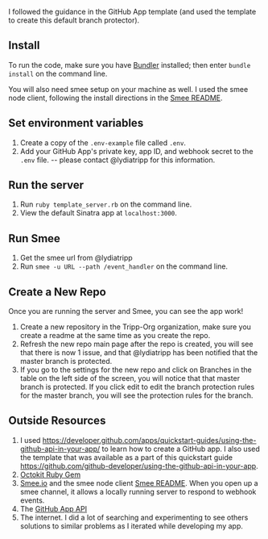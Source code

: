 I followed the guidance in the GitHub App template (and used the template to create this default branch protector).

## Install

To run the code, make sure you have [Bundler](http://gembundler.com/) installed; then enter `bundle install` on the command line.

You will also need smee setup on your machine as well.  I used the smee node client, following the install directions in the [Smee README](https://github.com/probot/smee-client).

## Set environment variables

1. Create a copy of the `.env-example` file called `.env`.
2. Add your GitHub App's private key, app ID, and webhook secret to the `.env` file. -- please contact @lydiatripp for this information.

## Run the server

1. Run `ruby template_server.rb` on the command line.
1. View the default Sinatra app at `localhost:3000`.


## Run Smee

1. Get the smee url from @lydiatripp
2. Run `smee -u URL --path /event_handler` on the command line.

## Create a New Repo

Once you are running the server and Smee, you can see the app work! 

1. Create a new repository in the Tripp-Org organization, make sure you create a readme at the same time as you create the repo.
2. Refresh the new repo main page after the repo is created, you will see that there is now 1 issue, and that @lydiatripp has been notified that the master branch is protected.  
3. If you go to the settings for the new repo and click on Branches in the table on the left side of the screen, you will notice that that master branch is protected. If you click edit to edit the branch protection rules for the master branch, you will see the protection rules for the branch.

## Outside Resources

1. I used https://developer.github.com/apps/quickstart-guides/using-the-github-api-in-your-app/ to learn how to create a GitHub app. I also used the template that was available as a part of this quickstart guide https://github.com/github-developer/using-the-github-api-in-your-app.
2. [Octokit Ruby Gem](https://github.com/octokit/octokit.rb)
3. [Smee.io](https://smee.io/) and the smee node client [Smee README](https://github.com/probot/smee-client). When you open up a smee channel, it allows a locally running server to respond to webhook events. 
4. The [GitHub App API](https://developer.github.com/v3/)
5. The internet. I did a lot of searching and experimenting to see others solutions to similar problems as I iterated while developing my app. 

